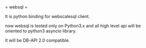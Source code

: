 = websql =

It is python binding for webscalesql client.

now websql is tested only on Python3.x and all high level api will be oriented to python3 asyncio library.

It will be DB-API 2.0 compatible.
